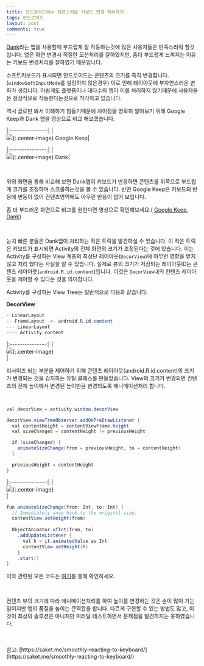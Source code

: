 ```yaml
---
title: 안드로이드에서 자연스러운 키보드 변경 처리하기
tags: 안드로이드
layout: post
comments: true
---
```


[Dank](https://play.google.com/apps/testing/me.saket.dank)라는 앱을 사용할때 부드럽게 잘 작동하는것에 많은 사용자들은 만족스러워 할것입니다. 앱은 화면 변경시 적절한 모션처리를 잘하였지만, 좀더 부드럽게 느껴지는 이유는 키보드 변경처리를 잘하였기 때문입니다.  

소프트키보드가 표시되면 안드로이드는 콘텐츠의 크기를 즉각 변경합니다. (`windowSoftInputMode`를 설정하지 않은경우) 이로 인해 레이아웃에 부자연스러운 변화가 생깁니다. 아쉽게도 플랫폼이나 대다수의 앱이 이를 처리하지 않기때문에 사용자들은 정상적으로 작동한다는것으로 착각하고 있습니다.   


역시 글로만 봐서 이해하기 힘들기때문에 차이점을 명확히 알아보기 위해 Google Keep과 Dank 앱을 영상으로 비교 해보겠습니다.  

|:---------------:|
|<br> ![](/images/2018-10-09-smooth_keyboard/1.gif){:.center-image} Google Keep|

|:---------------:|
|<br> ![](/images/2018-10-09-smooth_keyboard/2.gif){:.center-image} Dank|

<br>

위의 화면을 통해 비교해 보면 Dank앱이 키보드가 반응하면 콘텐츠를 위쪽으로 부드럽게 크기를 조정하며 스크롤하는것을 볼 수 있습니다. 반면 Google Keep은 키보드의 반응에  변동이 없어 컨텐츠영역에도 아무런 반응이 없어 보입니다.  

좀 더 부드러운 화면으로 비교를 원한다면 영상으로 확인해보세요.( [Google Keep](/images/2018-10-09-smooth_keyboard/keep_keyboard_720p.mp4), [Dank](/images/2018-10-09-smooth_keyboard/dank_keyboard_720p.mp4))  

<br>

눈치 빠른 분들은 Dank앱이 처리하는 작은 트릭을 발견하실 수 있습니다. 이 작은 트릭은 키보드가 표시되면 Activity의 전체 화면의 크기가 조정된다는 것에 있습니다. 이는 Activity를 구성하는 View 계층의 최상단 레이아웃(`DecorView`)에 아무런 영향을 받지 않고 처리 했다는 사실을 알 수 있습니다. 실제로 뷰의 크기가 저장되는 레이아웃ID는 콘텐츠 레이아웃(`android.R.id.content`)입니다. 이것은 `DecorView`내의 컨텐츠 레이아웃을 제어할 수 있다는 것을 의미합니다.

Activity를 구성하는 View Tree는 일반적으로 다음과 같습니다.  

**DecorView**  
```java
- LinearLayout
-- FrameLayout  <- android.R.id.content
--- LinearLayout
---- Activity content
```

|:---------------:|
|<br> ![](/images/2018-10-09-smooth_keyboard/3.gif){:.center-image} <br>|


리사이즈 되는 부분을 제어하기 위해 콘텐츠 레이아웃(android.R.id.content)의 크기가 변경되는 것을 감지하는 유틸 클래스를 만들었습니다. View의 크기가 변경되면 컨텐츠의 전체 높이에서 변경된 높이만큼 변경되도록 애니메이션처리 합니다.  

<br>

```java
val decorView = activity.window.decorView

decorView.viewTreeObserver.addOnPreDrawListener { 
  val contentHeight = contentViewFrame.height
  val sizeChanged = contentHeight != previousHeight

  if (sizeChanged) {
    animateSizeChange(from = previousHeight, to = contentHeight)
  }

  previousHeight = contentHeight
}
```

|:---------------:|
|<br> ![](/images/2018-10-09-smooth_keyboard/4.gif){:.center-image} <br>|


```java
fun animateSizeChange(from: Int, to: Int) {
  // Immediately snap back to the original size.
  contentView.setHeight(from)
  
  ObjectAnimator.ofInt(from, to)
    .addUpdateListener { 
      val h = it.animatedValue as Int
      contentView.setHeight(h) 
    }
    .start()
}
```

이와 관련된 모든 코드는 [여기](https://github.com/saket/FluidKeyboardResize)를 통해 확인하세요.  

<br>

컨텐츠 뷰의 크기에 따라 애니메이션처리를 하여 높이를 변경하는 것은 손이 많이 가는일이지만 앱의 품질을 높이는 큰역할을 합니다. 다르게 구현할 수 있는 방법도 많고, 이것이 최상의 솔루션은 아니지만 여러달 테스트하면서 문제점을 발견하지는 못하였습니다.


<br>
<br>
참고: [https://saket.me/smoothly-reacting-to-keyboard/](https://saket.me/smoothly-reacting-to-keyboard/)
